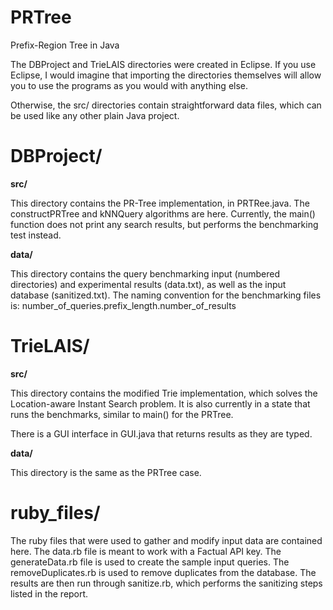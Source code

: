 PRTree
======

Prefix-Region Tree in Java

The DBProject and TrieLAIS directories were created in Eclipse. If you use Eclipse, I would imagine that importing the directories themselves will allow you to use the programs as you would with anything else.

Otherwise, the src/ directories contain straightforward data files, which can be used like any other plain Java project.

DBProject/
==========

<strong>src/</strong>

This directory contains the PR-Tree implementation, in PRTRee.java. The constructPRTree and kNNQuery algorithms are here. Currently, the main() function does not print any search results, but performs the benchmarking test instead.

<strong>data/</strong>

This directory contains the query benchmarking input (numbered directories) and experimental results (data.txt), as well as the input database (sanitized.txt). The naming convention for the benchmarking files is: number_of_queries.prefix_length.number_of_results

TrieLAIS/
=========

<strong>src/</strong>

This directory contains the modified Trie implementation, which solves the Location-aware Instant Search problem. It is also currently in a state that runs the benchmarks, similar to main() for the PRTree. 

There is a GUI interface in GUI.java that returns results as they are typed.

<strong>data/</strong>

This directory is the same as the PRTree case.

ruby_files/
===========

The ruby files that were used to gather and modify input data are contained here. The data.rb file is meant to work with a Factual API key. The generateData.rb file is used to create the sample input queries. The removeDuplicates.rb is used to remove duplicates from the database. The results are then run through sanitize.rb, which performs the sanitizing steps listed in the report.
